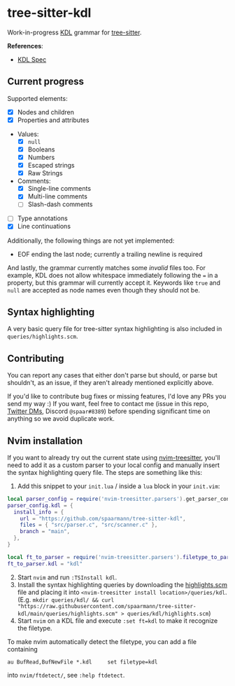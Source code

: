 # tree-sitter-kdl

Work-in-progress [KDL](https://github.com/kdl-org/kdl/) grammar for
[tree-sitter](https://github.com/tree-sitter/tree-sitter).

**References**:
* [KDL Spec](https://github.com/kdl-org/kdl/blob/main/SPEC.md)

## Current progress

Supported elements:
* [x] Nodes and children
* [x] Properties and attributes
* Values:
  * [x] `null`
  * [x] Booleans
  * [x] Numbers
  * [x] Escaped strings
  * [x] Raw Strings
* Comments:
  * [x] Single-line comments
  * [x] Multi-line comments
  * [ ] Slash-dash comments
* [ ] Type annotations
* [x] Line continuations

Additionally, the following things are not yet implemented:
* EOF ending the last node; currently a trailing newline is required

And lastly, the grammar currently matches some *invalid* files too. For example, KDL does not allow
whitespace immediately following the `=` in a property, but this grammar will currently accept it.
Keywords like `true` and `null` are accepted as node names even though they should not be.

## Syntax highlighting

A very basic query file for tree-sitter syntax highlighting is also included in
`queries/highlights.scm`.

## Contributing

You can report any cases that either don't parse but should, or parse but shouldn't, as an issue, if
they aren't already mentioned explicitly above.

If you'd like to contribute bug fixes or missing features, I'd love any PRs you send my way :) If
you want, feel free to contact me (issue in this repo, [Twitter DMs](https://twitter.com/s_paarmann/), 
Discord `@spaar#8389`) before spending significant time on anything so we avoid duplicate work.

## Nvim installation

If you want to already try out the current state using
[nvim-treesitter](https://github.com/nvim-treesitter/nvim-treesitter), you'll need to add it as a
custom parser to your local config and manually insert the syntax highlighting query file. The
steps are something like this:
1. Add this snippet to your `init.lua` / inside a `lua` block in your `init.vim`:
```lua
local parser_config = require('nvim-treesitter.parsers').get_parser_configs()
parser_config.kdl = {
  install_info = {
    url = "https://github.com/spaarmann/tree-sitter-kdl",
    files = { "src/parser.c", "src/scanner.c" },
    branch = "main",
  },
}

local ft_to_parser = require('nvim-treesitter.parsers').filetype_to_parsername
ft_to_parser.kdl = "kdl"
```
2. Start `nvim` and run `:TSInstall kdl`.
3. Install the syntax highlighting queries by downloading the
   [highlights.scm](./queries/highlights.scm) file and placing it into `<nvim-treesitter install
   location>/queries/kdl`.
   (E.g. `mkdir queries/kdl/ && curl "https://raw.githubusercontent.com/spaarmann/tree-sitter-kdl/main/queries/highlights.scm" > queries/kdl/highlights.scm`)
4. Start `nvim` on a KDL file and execute `:set ft=kdl` to make it recognize the filetype.

To make nvim automatically detect the filetype, you can add a file containing
```
au BufRead,BufNewFile *.kdl		set filetype=kdl
```
into `nvim/ftdetect/`, see `:help ftdetect`.

